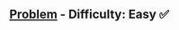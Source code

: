 [Problem](https://www.hackerrank.com/challenges/sock-merchant/problem) - Difficulty: Easy :white_check_mark:
---
